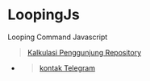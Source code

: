 # LoopingJs
Looping Command Javascript


> <a href="https://profile-counter.glitch.me/Infoonlygit/count.svg">Kalkulasi Penggunjung Repository</a>

* > <a href="https://t.me/berakkangkung" type="submit">kontak Telegram</a>
